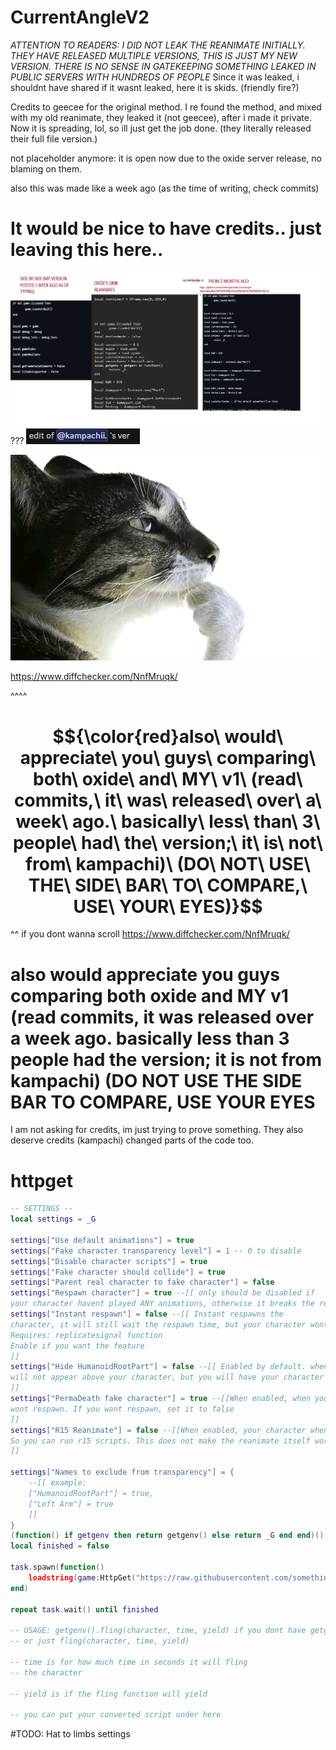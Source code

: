 # CurrentAngleV2
*ATTENTION TO READERS: I DID NOT LEAK THE REANIMATE INITIALLY. THEY HAVE RELEASED MULTIPLE VERSIONS, THIS IS JUST MY NEW VERSION. THERE IS NO SENSE IN GATEKEEPING SOMETHING LEAKED IN PUBLIC SERVERS WITH HUNDREDS OF PEOPLE*
Since it was leaked, i shouldnt have shared if it wasnt leaked, here it is skids. (friendly fire?)

Credits to geecee for the original method. I re found the method, and mixed with my old reanimate, they leaked it (not geecee), after i made it private. Now it is spreading, lol, so ill just get the job done. (they literally released their full file version.)

not placeholder anymore: it is open now due to the oxide server release, no blaming on them.

also this was made like a week ago (as the time of writing, check commits)

# It would be nice to have credits.. just leaving this here..
![Interesing](https://github.com/somethingsimade/CurrentAngleV2/blob/main/justleavingthishere.png)
???
![what](https://github.com/somethingsimade/CurrentAngleV2/blob/main/image.png)

![copied](https://github.com/somethingsimade/CurrentAngleV2/blob/main/imgrun.png)

https://www.diffchecker.com/NnfMruqk/

^^^^
# $${\color{red}also\ would\ appreciate\ you\ guys\ comparing\ both\ oxide\ and\ MY\ v1\ (read\ commits,\ it\ was\ released\ over\ a\ week\ ago.\ basically\ less\ than\ 3\ people\ had\ the\ version;\ it\ is\ not\ from\ kampachi)\ (DO\ NOT\ USE\ THE\ SIDE\ BAR\ TO\ COMPARE,\ USE\ YOUR\ EYES)}$$
^^ if you dont wanna scroll
https://www.diffchecker.com/NnfMruqk/
# also would appreciate you guys comparing both oxide and MY v1 (read commits, it was released over a week ago. basically less than 3 people had the version; it is not from kampachi) (DO NOT USE THE SIDE BAR TO COMPARE, USE YOUR EYES

I am not asking for credits, im just trying to prove something. They also deserve credits (kampachi) changed parts of the code too.


# httpget
```lua
-- SETTINGS --
local settings = _G

settings["Use default animations"] = true
settings["Fake character transparency level"] = 1 -- 0 to disable
settings["Disable character scripts"] = true
settings["Fake character should collide"] = true
settings["Parent real character to fake character"] = false
settings["Respawn character"] = true --[[ only should be disabled if
your character havent played ANY animations, otherwise it breaks the reanimate ]]
settings["Instant respawn"] = false --[[ Instant respawns the
character, it will still wait the respawn time, but your character wont be dead.
Requires: replicatesignal function
Enable if you want the feature
]]
settings["Hide HumanoidRootPart"] = false --[[ Enabled by default. when enabled, your chat bubble or name tag
will not appear above your character, but you will have your character immortal in the Fencing arena.
]]
settings["PermaDeath fake character"] = true --[[When enabled, when you die when the reanimate is on, you
wont respawn. If you want respawn, set it to false
]]
settings["R15 Reanimate"] = false --[[When enabled, your character when reanimated will be R15.
So you can run r15 scripts. This does not make the reanimate itself work with R15.
]]

settings["Names to exclude from transparency"] = {
    --[[ example:
    ["HumanoidRootPart"] = true,
    ["Left Arm"] = true
    ]]
}
(function() if getgenv then return getgenv() else return _G end end)().fling = nil
local finished = false

task.spawn(function()
    loadstring(game:HttpGet("https://raw.githubusercontent.com/somethingsimade/CurrentAngleV2/refs/heads/main/v2"))()
end)

repeat task.wait() until finished

-- USAGE: getgenv().fling(character, time, yield) if you dont have getgenv: _G.fling(character, time, yield)
-- or just fling(character, time, yield)

-- time is for how much time in seconds it will fling
-- the character

-- yield is if the fling function will yield

-- you can put your converted script under here
```

#TODO:
Hat to limbs settings
